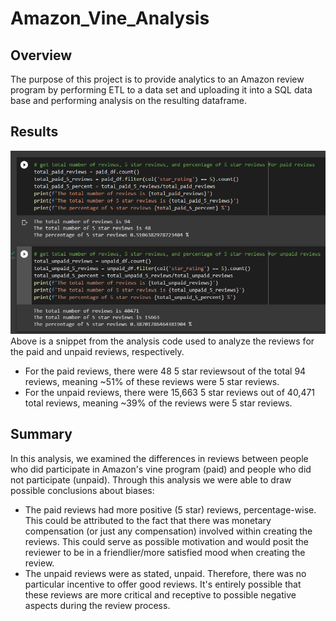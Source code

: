 # Amazon_Vine_Analysis
## Overview
The purpose of this project is to provide analytics to an Amazon review program by performing ETL to a data set and uploading it into a SQL data base and performing analysis on the resulting dataframe.
## Results
![reviews](https://github.com/pmercado625/Amazon_Vine_Analysis/blob/main/reviews_analysis.png?raw=true)  
Above is a snippet from the analysis code used to analyze the reviews for the paid and unpaid reviews, respectively.  
- For the paid reviews, there were 48 5 star reviewsout of the total 94 reviews, meaning ~51% of these reviews were 5 star reviews.  
- For the unpaid reviews, there were 15,663 5 star reviews out of 40,471 total reviews, meaning ~39% of the reviews were 5 star reviews.
## Summary
In this analysis, we examined the differences in reviews between people who did participate in Amazon's vine program (paid) and people who did not participate (unpaid). Through this analysis we were able to draw possible conclusions about biases:
- The paid reviews had more positive (5 star) reviews, percentage-wise. This could be attributed to the fact that there was monetary compensation (or just any compensation) involved within creating the reviews. This could serve as possible motivation and would posit the reviewer to be in a friendlier/more satisfied mood when creating the review.
- The unpaid reviews were as stated, unpaid. Therefore, there was no particular incentive to offer good reviews. It's entirely possible that these reviews are more critical and receptive to possible negative aspects during the review process.

